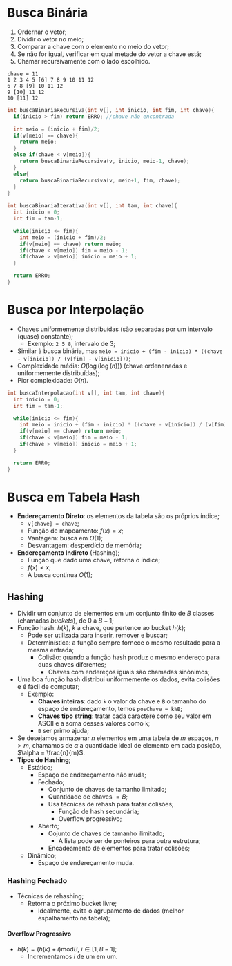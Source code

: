 # Busca Binária
1. Ordernar o vetor;
2. Dividir o vetor no meio;
3. Comparar a chave com o elemento no meio do vetor;
4. Se não for igual, verificar em qual metade do vetor a chave está;
5. Chamar recursivamente com o lado escolhido.
```
chave = 11
1 2 3 4 5 [6] 7 8 9 10 11 12
6 7 8 [9] 10 11 12
9 [10] 11 12
10 [11] 12
```
```c
int buscaBinariaRecursiva(int v[], int inicio, int fim, int chave){
  if(inicio > fim) return ERRO; //chave não encontrada

  int meio = (inicio + fim)/2;
  if(v[meio] == chave){
    return meio;
  }
  else if(chave < v[meio]){
    return buscaBinariaRecursiva(v, inicio, meio-1, chave);
  }
  else{
    return buscaBinariaRecursiva(v, meio+1, fim, chave);
  }
}

int buscaBinariaIterativa(int v[], int tam, int chave){
  int inicio = 0;
  int fim = tam-1;

  while(inicio <= fim){
    int meio = (inicio + fim)/2;
    if(v[meio] == chave) return meio;
    if(chave < v[meio]) fim = meio - 1;
    if(chave > v[meio]) inicio = meio + 1;
  }

  return ERRO;
}
```

# Busca por Interpolação
- Chaves uniformemente distribuídas (são separadas por um intervalo (quase) constante);
  - Exemplo: ```2 5 8```, intervalo de 3;
- Similar à busca binária, mas ```meio = inicio + (fim - inicio) * ((chave - v[inicio]) / (v[fim] - v[inicio]))```;
- Complexidade média: $O(\log(\log(n)))$ (chave ordenenadas e uniformemente distribuídas);
- Pior complexidade: $O(n)$.
```c
int buscaInterpolacao(int v[], int tam, int chave){
  int inicio = 0;
  int fim = tam-1;

  while(inicio <= fim){
    int meio = inicio + (fim - inicio) * ((chave - v[inicio]) / (v[fim] - v[inicio]));
    if(v[meio] == chave) return meio;
    if(chave < v[meio]) fim = meio - 1;
    if(chave > v[meio]) inicio = meio + 1;
  }

  return ERRO;
}
```

# Busca em Tabela Hash
- **Endereçamento Direto**: os elementos da tabela são os próprios índice;
  - ```v[chave] = chave```;
  - Função de mapeamento: $f(x) = x$;
  - Vantagem: busca em $O(1)$;
  - Desvantagem: desperdício de memória;
- **Endereçamento Indireto** (Hashing);
  - Função que dado uma chave, retorna o índice;
  - $f(x) \neq x$;
  -  A busca continua $O(1)$;

## Hashing
- Dividir um conjunto de elementos em um conjunto finito de $B$ classes (chamadas *buckets*), de $0$ a $B-1$;
- Função hash: $h(k)$, $k$ a chave, que pertence ao bucket $h(k)$;
  - Pode ser utilizada para inserir, remover e buscar;
  - Determinística: a função sempre fornece o mesmo resultado para a mesma entrada;
    - Colisão: quando a função hash produz o mesmo endereço para duas chaves diferentes;
      - Chaves com endereços iguais são chamadas sinônimos;
- Uma boa função hash distribui uniformemente os dados, evita colisões e é fácil de computar;
  - Exemplo:
    - **Chaves inteiras**: dado ```k``` o valor da chave e ```B``` o tamanho do espaço de endereçamento, temos ```posChave = k%B```;
    - **Chaves tipo string**: tratar cada caractere como seu valor em ASCII e a soma desses valores como ```k```;
    - ```B``` ser primo ajuda;
- Se desejamos armazenar $n$ elementos em uma tabela de $m$ espaços, $n \gt m$, chamamos de $\alpha$ a quantidade ideal de elemento em cada posição, $\alpha = \frac{n}{m}$.
- **Tipos de Hashing**;
  - Estático;
    - Espaço de endereçamento não muda;
    - Fechado;
      - Conjunto de chaves de tamanho limitado;
      - Quantidade de chaves $=  B$;
      - Usa técnicas de rehash para tratar colisões;
        - Função de hash secundária;
        - Overflow progressivo;
    - Aberto;
      - Cojunto de chaves de tamanho ilimitado;
        - A lista pode ser de ponteiros para outra estrutura;
      - Encadeamento de elementos para tratar colisões;
  - Dinâmico;
    - Espaço de endereçamento muda.

### Hashing Fechado
- Técnicas de rehashing;
  - Retorna o próximo bucket livre;
    - Idealmente, evita o agrupamento de dados (melhor espalhamento na tabela);
#### Overflow Progressivo
- $h(k) = (h(k) + i) \text{mod} B$, $i \in [1, B-1]$;
  - Incrementamos $i$ de um em um.
